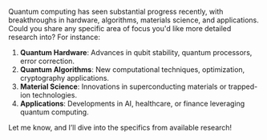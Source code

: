 Quantum computing has seen substantial progress recently, with breakthroughs in hardware, algorithms, materials science, and applications. Could you share any specific area of focus you'd like more detailed research into? For instance:

1. **Quantum Hardware**: Advances in qubit stability, quantum processors, error correction.
2. **Quantum Algorithms**: New computational techniques, optimization, cryptography applications.
3. **Material Science**: Innovations in superconducting materials or trapped-ion technologies.
4. **Applications**: Developments in AI, healthcare, or finance leveraging quantum computing.

Let me know, and I’ll dive into the specifics from available research!